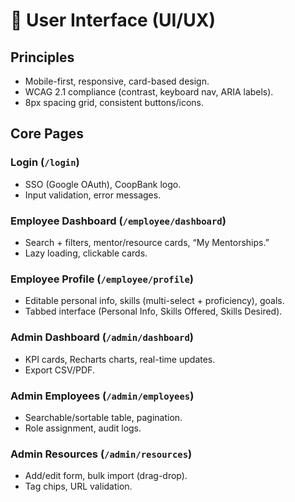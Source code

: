 # 🎨 User Interface (UI/UX)

## Principles

- Mobile-first, responsive, card-based design.
- WCAG 2.1 compliance (contrast, keyboard nav, ARIA labels).
- 8px spacing grid, consistent buttons/icons.

## Core Pages

### Login (`/login`)

- SSO (Google OAuth), CoopBank logo.
- Input validation, error messages.

### Employee Dashboard (`/employee/dashboard`)

- Search + filters, mentor/resource cards, “My Mentorships.”
- Lazy loading, clickable cards.

### Employee Profile (`/employee/profile`)

- Editable personal info, skills (multi-select + proficiency), goals.
- Tabbed interface (Personal Info, Skills Offered, Skills Desired).

### Admin Dashboard (`/admin/dashboard`)

- KPI cards, Recharts charts, real-time updates.
- Export CSV/PDF.

### Admin Employees (`/admin/employees`)

- Searchable/sortable table, pagination.
- Role assignment, audit logs.

### Admin Resources (`/admin/resources`)

- Add/edit form, bulk import (drag-drop).
- Tag chips, URL validation.
